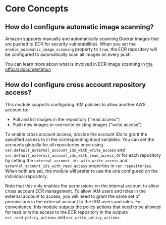 # Core Concepts

## How do I configure automatic image scanning?

Amazon supports manually and automatically scanning Docker images that are pushed to ECR for security vulnerabilities. When you set the
`enable_automatic_image_scanning` property to `true`, the ECR repository will be configured to automatically scan all
images on every push.

You can learn more about what is involved in ECR image scanning in
[the official documentation](https://docs.aws.amazon.com/AmazonECR/latest/userguide/image-scanning.html)

## How do I configure cross account repository access?

This module supports configuring IAM policies to allow another AWS account to:

- Pull and list images in the repository ("read access")
- Push new images or overwrite existing images ("write access")

To enable cross account access, provide the account IDs to grant the specified access to in the corresponding input
variables. You can set the accounts globally for all repositories once using
`var.default_external_account_ids_with_write_access` and `var.default_external_account_ids_with_read_access`, or for
each repository by setting the `external_account_ids_with_write_access` and `external_account_ids_with_read_access`
properties in `var.repositories`. When both are set, the module will prefer to use the one configured on the individual
repository.

Note that this only enables the permissions on the internal account to allow cross account ECR management. To allow IAM
users and roles in the external account to access, you will need to grant the same set of permissions in the external
account to the IAM users and roles. For convenience, this module outputs the policy actions that need to be allowed for
read or write access to the ECR repository in the outputs `ecr_read_policy_actions` and `ecr_write_policy_actions`.
